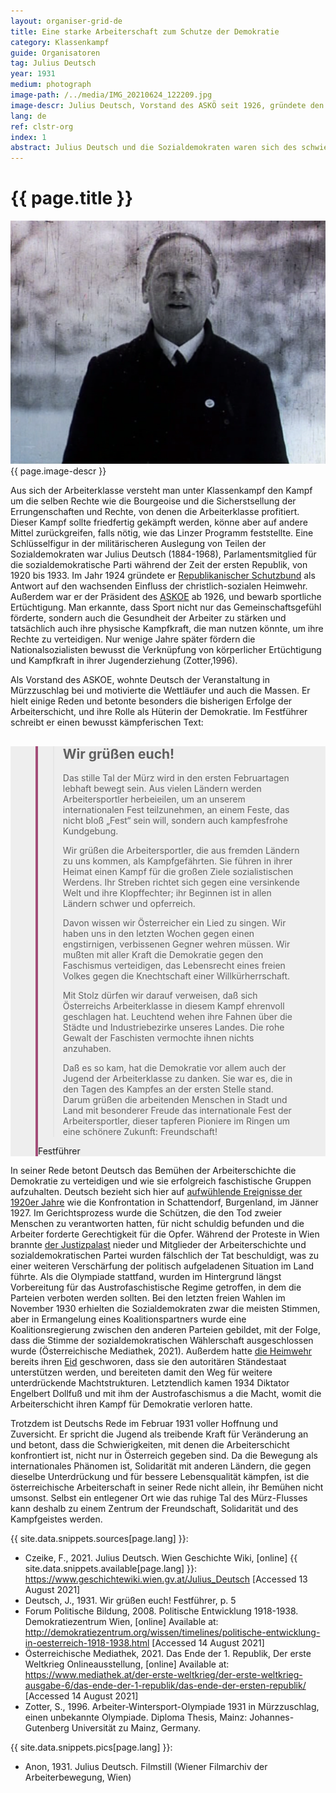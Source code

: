 ```yaml
---
layout: organiser-grid-de
title: Eine starke Arbeiterschaft zum Schutze der Demokratie
category: Klassenkampf
guide: Organisatoren
tag: Julius Deutsch
year: 1931
medium: photograph
image-path: /../media/IMG_20210624_122209.jpg
image-descr: Julius Deutsch, Vorstand des ASKÖ seit 1926, gründete den Republikanischer Schutzbund 1924. Standbild aus dem Film über die Zweite Arbeiter-Wintersport-Olympiade 1931 (10:11).
lang: de
ref: clstr-org
index: 1
abstract: Julius Deutsch und die Sozialdemokraten waren sich des schwierigen politischen Klimas bewusst, in dem sich Österreich in den 1930ern befand. Ihre politisches Auftreten war wesentlich angriffslustiger als üblich, um ihre Unterstützer zu motivieren, aber auch die anderen politischen Parteien abzuschrecken.
---
```

<body> 
    <div class="infotext">
        <h1  id="title">{{ page.title }}</h1>
        <div class="grid-item" id="exhibit-image"><img src="/../media/julius_deutsch_filmstill_10.11.png" class="img-fluid" alt="{{ page.image-descr }}">{{ page.image-descr }}</div>
        <p>Aus sich der Arbeiterklasse versteht man unter Klassenkampf den Kampf um die selben Rechte wie die Bourgeoise und die Sicherstsellung der Errungenschaften und Rechte, von denen die Arbeiterklasse profitiert. Dieser Kampf sollte friedfertig gekämpft werden, könne aber auf andere Mittel zurückgreifen, falls nötig, wie das Linzer Programm feststellte. Eine Schlüsselfigur in der militärischeren Auslegung von Teilen der Sozialdemokraten war Julius Deutsch (1884-1968), Parlamentsmitglied für die sozialdemokratische Parti während der Zeit der ersten Republik, von 1920 bis 1933. Im Jahr 1924 gründete er <span class="source"><a href="#" class="link-info" data-toggle="tooltip" title="die sozialdemokratischere paramilitärische Organisation">Republikanischer Schutzbund</a></span> als Antwort auf den wachsenden Einfluss der christlich-sozialen Heimwehr. Außerdem war er der Präsident des <a href="#" class="link-info" data-toggle="tooltip" title="Arbeiter Sport Klub Österreich, die Hauptarbeitersportorganisation in Österreich">ASKOE</a> ab 1926, und bewarb sportliche Ertüchtigung. Man erkannte, dass Sport nicht nur das Gemeinschaftsgefühl förderte, sondern auch die Gesundheit der Arbeiter zu stärken und tatsächlich auch ihre physische Kampfkraft, die man nutzen könnte, um ihre Rechte zu verteidigen. Nur wenige Jahre später fördern die Nationalsozialisten bewusst die Verknüpfung von körperlicher Ertüchtigung und Kampfkraft in ihrer Jugenderziehung (<span class="source">Zotter</span>,1996).</p>
        <p>Als Vorstand des ASKOE, wohnte Deutsch der Veranstaltung in Mürzzuschlag bei und motivierte die Wettläufer und auch die Massen. Er hielt einige Reden und betonte besonders die bisherigen Erfolge der Arbeiterschicht, und ihre Rolle als Hüterin der Demokratie. Im <span class="source">Festführer</span> schreibt er einen bewusst kämpferischen Text:</p>
        <section class="vh-50" style="background-color: #eee;">
            <div class="container py-sm-5 h-50">
                <div class="row d-flex align-items-center h-20">
                    <div class="col col-md-9 mb-3 mb-md-1" id="style3">
                        <figure class="bg-white p-3 rounded" style="border-left: .25rem solid #a34e78;">
                            <blockquote class="blockquote pb-2">
                                <p class="inlinequote">
                                    <h2 class="quote-headline">Wir grüßen euch!</h2>
                                    <p>Das stille Tal der Mürz wird in den ersten Februartagen lebhaft bewegt sein. Aus vielen Ländern werden Arbeitersportler herbeieilen, um an unserem internationalen Fest teilzunehmen, an einem Feste, das nicht bloß „Fest“ sein will, sondern auch kampfesfrohe Kundgebung.</p>
                                    <p>Wir grüßen die Arbeitersportler, die aus fremden Ländern zu uns kommen, als Kampfgefährten. Sie führen in ihrer Heimat einen Kampf für die großen Ziele sozialistischen Werdens. Ihr Streben richtet sich gegen eine versinkende Welt und ihre Klopffechter; ihr Beginnen ist in allen Ländern schwer und opferreich.</p>
                                    <p>Davon wissen wir Österreicher ein Lied zu singen. Wir haben uns in den letzten Wochen gegen einen engstirnigen, verbissenen Gegner wehren müssen. Wir mußten mit aller Kraft die Demokratie gegen den Faschismus verteidigen, das Lebensrecht eines freien Volkes gegen die Knechtschaft einer Willkürherrschaft.</p>
                                    <p>Mit Stolz dürfen wir darauf verweisen, daß sich Österreichs Arbeiterklasse in diesem Kampf ehrenvoll geschlagen hat. Leuchtend wehen ihre Fahnen über die Städte und Industriebezirke unseres Landes. Die rohe Gewalt der Faschisten vermochte ihnen nichts anzuhaben.</p>
                                    <p>Daß es so kam, hat die Demokratie vor allem auch der Jugend der Arbeiterklasse zu danken. Sie war es, die in den Tagen des Kampfes an der ersten Stelle stand. Darum grüßen die arbeitenden Menschen in Stadt und Land mit besonderer Freude das internationale Fest der Arbeitersportler, dieser tapferen Pioniere im Ringen um eine schönere Zukunft: Freundschaft!</p>
                                </p>
                            </blockquote>
                            <figcaption class="blockquote-footer mb-0 font-italic">Festführer</figcaption>
                        </figure>
                    </div>
                </div>
            </div>
        </section>
        <p>In seiner Rede betont Deutsch das Bemühen der Arbeiterschichte die Demokratie zu verteidigen und wie sie erfolgreich faschistische Gruppen aufzuhalten. Deutsch bezieht sich hier auf <a href="#" class="link-info" data-toggle="tooltip" title="Die wichtigsten Ereignisse waren die Schlacht auf dem Exelberg (1923), der Justizpalastbrand, und die Julirevolution als Folge des Schattendorfprozesses">aufwühlende Ereignisse der 1920er Jahre</a> wie die Konfrontation in Schattendorf, Burgenland, im Jänner 1927. Im Gerichtsprozess wurde die Schützen, die den Tod zweier Menschen zu verantworten hatten, für nicht schuldig befunden und die Arbeiter forderte Gerechtigkeit für die Opfer. Während der Proteste in Wien brannte <a href="#" class="translation" data-toggle="tooltip" title="palace of justice, court">der Justizpalast</a> nieder und Mitglieder der Arbeiterschichte und sozialdemokratischen Partei wurden fälschlich der Tat beschuldigt, was zu einer weiteren Verschärfung der politisch aufgeladenen Situation im Land führte. Als die Olympiade stattfand, wurden im Hintergrund längst Vorbereitung für das Austrofaschistische Regime getroffen, in dem die Parteien verboten werden sollten. Bei den letzten freien Wahlen im November 1930 erhielten die Sozialdemokraten zwar die meisten Stimmen, aber in Ermangelung eines Koalitionspartners wurde eine Koalitionsregierung zwischen den anderen Parteien gebildet, mit der Folge, dass die Stimme der sozialdemokratischen Wählerschaft ausgeschlossen wurde (<span class="source">Österreichische Mediathek</span>, 2021). Außerdem hatte  <a href="#" class="link-info" data-toggle="tooltip" title="Miliz der christlich-sozialen Partei">die Heimwehr</a> bereits ihren <a href="#" class="link-info" data-toggle="tooltip" title="Der sogenannte 'Korneuburger Eid', benannt nach dem Versammlungsort.">Eid</a> geschworen, dass sie den autoritären Ständestaat unterstützen werden, und bereiteten damit den Weg für weitere unterdrückende Machtstrukturen. Letztendlich kamen 1934 Diktator Engelbert Dollfuß und mit ihm der Austrofaschismus a die Macht, womit die Arbeiterschicht ihren Kampf für Demokratie verloren hatte.</p>
        <p>Trotzdem ist Deutschs Rede im Februar 1931 voller Hoffnung und Zuversicht. Er spricht die Jugend als treibende Kraft für Veränderung an und betont, dass die Schwierigkeiten, mit denen die Arbeiterschicht konfrontiert ist, nicht nur in Österreich gegeben sind. Da die Bewegung als internationales Phänomen ist, Solidarität mit anderen Ländern, die gegen dieselbe Unterdrückung und für bessere Lebensqualität kämpfen, ist die österreichische Arbeiterschaft in seiner Rede nicht allein, ihr Bemühen nicht umsonst. Selbst ein entlegener Ort wie das ruhige Tal des Mürz-Flusses kann deshalb zu einem Zentrum der Freundschaft, Solidarität und des Kampfgeistes werden.</p>
        <div class="resources">
            <div class="resource-title">{{ site.data.snippets.sources[page.lang] }}:</div>
                <ul>
                    <li>Czeike, F., 2021. Julius Deutsch. <span id="source">Wien Geschichte Wiki</span>, [online] {{ site.data.snippets.available[page.lang] }}: <a href="https://www.geschichtewiki.wien.gv.at/Julius_Deutsch">https://www.geschichtewiki.wien.gv.at/Julius_Deutsch</a> [Accessed 13 August 2021]</li>
                    <li>Deutsch, J., 1931. Wir grüßen euch! <span id="source">Festführer</span>, p. 5</li>
                    <li>Forum Politische Bildung, 2008. Politische Entwicklung 1918-1938. <span id="source">Demokratiezentrum Wien</span>, [online] Available at: <a href="http://demokratiezentrum.org/wissen/timelines/politische-entwicklung-in-oesterreich-1918-1938.html">http://demokratiezentrum.org/wissen/timelines/politische-entwicklung-in-oesterreich-1918-1938.html</a> [Accessed 14 August 2021]</li>
                    <li>Österreichische Mediathek, 2021. Das Ende der 1. Republik, <span id="source">Der erste Weltkrieg Onlineausstellung</span>, [online] Available at: <a href="https://www.mediathek.at/der-erste-weltkrieg/der-erste-weltkrieg-ausgabe-6/das-ende-der-1-republik/das-ende-der-ersten-republik/">https://www.mediathek.at/der-erste-weltkrieg/der-erste-weltkrieg-ausgabe-6/das-ende-der-1-republik/das-ende-der-ersten-republik/</a> [Accessed 14 August 2021]</li>
                    <li>Zotter, S., 1996. <span id="source">Arbeiter-Wintersport-Olympiade 1931 in Mürzzuschlag, einen unbekannte Olympiade</span>. Diploma Thesis, Mainz: Johannes-Gutenberg Universität zu Mainz, Germany.</li>
                </ul>
        </div>
        <div class="resources">
            <div class="resource-title">{{ site.data.snippets.pics[page.lang] }}:</div>
                <ul>
                    <li>Anon, 1931. Julius Deutsch. Filmstill (Wiener Filmarchiv der Arbeiterbewegung, Wien)</li>
                </ul>
        </div>
    </div>
</body>